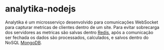 # analytika-nodejs

Analytika é um microsserviço desenvolvido para comunicações WebSocket para capturar metricas de clientes dentro de um site.
Para evitar sobrecarga dos servidores as metricas são salvas dentro [Redis](https://redis.io/), após a comunicação ser fechada os dados são processados, calculados, e 
salvos dentro do NoSQL [MongoDB](https://www.mongodb.com/).
